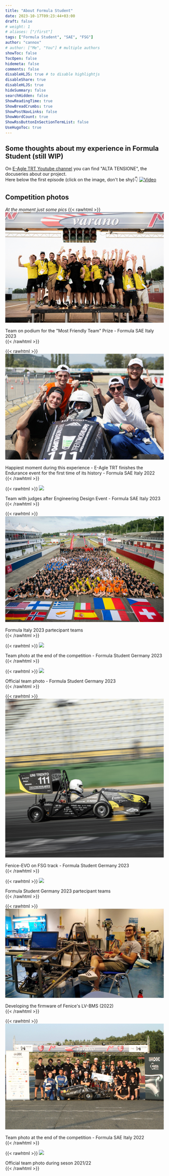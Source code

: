 ```yaml
---
title: "About Formula Student"
date: 2023-10-17T09:23:44+03:00
draft: false
# weight: 1
# aliases: ["/first"]
tags: ["Formula Student", "SAE", "FSG"]
author: "cannox"
# author: ["Me", "You"] # multiple authors
showToc: false
TocOpen: false
hidemeta: false
comments: false
disableHLJS: true # to disable highlightjs
disableShare: true
disableHLJS: true
hideSummary: false
searchHidden: false 
ShowReadingTime: true
ShowBreadCrumbs: true
ShowPostNavLinks: false
ShowWordCount: true
ShowRssButtonInSectionTermList: false
UseHugoToc: true
---
```

## Some thoughts about my experience in Formula Student (still WIP)

On [E-Agle TRT Youtube channel](https://www.youtube.com/@eagletrt) you can find "ALTA TENSIONE", the  docuseries about our project. <br> Here below the first episode (click on the image, don't be shy)👇
[![Video](https://i3.ytimg.com/vi/fhrwL5X8FOk/maxresdefault.jpg)](https://youtu.be/fhrwL5X8FOk)

## Competition photos
*At the moment just some pics*
{{< rawhtml >}}
  <img src="../sae//pics/ata-1.jpg">
  <figcaption>Team on podium for the "Most Friendly Team" Prize - Formula SAE Italy 2023</figcaption>
{{< /rawhtml >}}

{{< rawhtml >}}
  <img src="../sae//pics/ata-5.jpg">
  <figcaption>Happiest moment during this experience - E-Agle TRT finishes the Endurance event for the first time of its history - Formula SAE Italy 2022</figcaption>
{{< /rawhtml >}}

{{< rawhtml >}}
  <img src="../sae//pics/ata-2.JPG">
  <figcaption>Team with judges after Engineering Design Event - Formula SAE Italy 2023</figcaption>
{{< /rawhtml >}}

{{< rawhtml >}}
  <img src="../sae//pics/ata-3.jpeg">
  <figcaption>Formula Italy 2023 partecipant teams</figcaption>
{{< /rawhtml >}}

{{< rawhtml >}}
  <img src="../sae//pics/fsg-1.jpg">
  <figcaption>Team photo at the end of the competition - Formula Student Germany 2023</figcaption>
{{< /rawhtml >}}

{{< rawhtml >}}
  <img src="../sae//pics/fsg-2.jpg">
  <figcaption>Official team photo - Formula Student Germany 2023</figcaption>
{{< /rawhtml >}}

{{< rawhtml >}}
  <img src="../sae//pics/fsg-3.jpg">
  <figcaption>Fenice-EVO on FSG track - Formula Student Germany 2023</figcaption>
{{< /rawhtml >}}

{{< rawhtml >}}
  <img src="../sae//pics/fsg-4.jpg">
  <figcaption>Formula Student Germany 2023 partecipant teams</figcaption>
{{< /rawhtml >}}

{{< rawhtml >}}
  <img src="../sae//pics/lab-1.jpeg">
  <figcaption>Developing the firmware of Fenice's LV-BMS (2022)</figcaption>
{{< /rawhtml >}}

{{< rawhtml >}}
  <img src="../sae//pics/ata-4.jpeg">
<figcaption>Team photo at the end of the competition - Formula SAE Italy 2022</figcaption>
{{< /rawhtml >}}

{{< rawhtml >}}
  <img src="../sae//pics/lab-2.png">
  <figcaption>Official team photo during seson 2021/22</figcaption>
{{< /rawhtml >}}